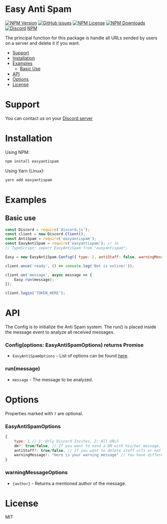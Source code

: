 # Easy Anti Spam
<p>
    <a href="https://www.npmjs.com/package/easyantispam"><img alt="NPM Version" src="https://img.shields.io/npm/v/easyantispam"></a>
    <a href="https://github.com/thekevinava/EasyAntiSpam/issues"><img alt="GitHub issues" src="https://img.shields.io/github/issues/KevinavaDev/EasyAntiSpam"></a>
    <a href="https://www.npmjs.com/package/easyantispam"><img alt="NPM License" src="https://img.shields.io/npm/l/easyantispam"></a>
    <a href="https://www.npmjs.com/package/easyantispam"><img alt="NPM Downloads" src="https://img.shields.io/npm/dt/easyantispam"></a>
    <a href="https://discord.gg/gAFRJpasj5"><img alt="Discord" src="https://img.shields.io/discord/791333925968412703?color=%237289DA&label=Discord&logo=discord"></a>
    <a href="https://www.npmjs.com/package/easyantispam">NPM</a>
</p>

The principal function for this package is handle all URLs sended by users on a server and delete it if you want.

- [Support](#support)
- [Installation](#installation)
- [Examples](#examples)
    - [Basic Use](#basic-use)
- [API](#api)
- [Options](#options)
- [License](#license)

# Support

You can contact us on your [Discord server](https://discord.gg/gAFRJpasj5)

# Installation
Using NPM:
```js
npm install easyantispam
```
Using Yarn (Linux):
```js
yarn add easyantispam
```

# Examples

## Basic use
```js
const Discord = require('discord.js');
const client = new Discord.Client();
const AntiSpam = require('easyantispam');
const EasyAntiSpam = require('easyantispam'); // Js
// TypeScript: import EasyAntiSpam from "easyantispam";

Easy = new EasyAntiSpam.Config({ type: 2, antiStaff: false, warningMessage: `Message to advice` }); // Config variables

client.once('ready', () => console.log('Bot is online!'));

client.on('message', async message => {
    Easy.run(message);
});

client.login('TOKEN_HERE');
```

# API

The Config is to initialize the Anti Spam system.
The run() is placed inside the message event to analyze all received messages.

### Config(options: EasyAntiSpamOptions) returns Promise<boolean>

- `EasyAntiSpamOptions` - List of options can be found [here](#options).

### run(message)

- `message` - The message to be analyzed.

# Options

Properties marked with `?` are optional.

### EasyAntiSpamOptions

```js
{
    type: 1 // 1: Only Discord Invites, 2: All URLS
    dm?: true/false, // If you want to send a DM with his/her message. False by default.
    antiStaff?: true/false, // If you want to delete staff urls or not. False by default.
    warningMessage?: "Here is your warning message" // You have different options found in warningMessageOptions section.
}
```

### warningMessageOptions

- `{author}` - Returns a mentioned author of the message.


# License

MIT

